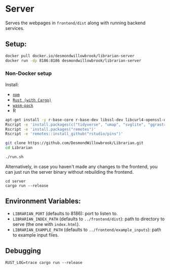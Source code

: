 # Server
Serves the webpages in `frontend/dist` along with running backend services.
## Setup:

```bash
docker pull docker.io/desmondwillowbrook/librarian-server
docker run -dp 8186:8186 desmondwillowbrook/librarian-server
```

### Non-Docker setup
Install:
- [`npm`](https://www.npmjs.com/get-npm)
- [`Rust (with Cargo)`](https://www.rust-lang.org/) 
- [`wasm-pack`](https://rustwasm.github.io/wasm-pack/installer/)
- R

```bash
apt-get install -y r-base-core r-base-dev libssl-dev libcurl4-openssl-dev libxml2-dev
Rscript -e 'install.packages(c("tidyverse", "umap", "svglite", "ggrastr")) '
Rscript -e 'install.packages("remotes")'
Rscript -e 'remotes::install_github("rstudio/pins")'
```

```bash
git clone https://github.com/DesmondWillowbrook/Librarian.git
cd Librarian
```

```bash
./run.sh
```
Alternatively, in case you haven't made any changes to the frontend, you can just run the server binary without rebuilding the frontend.
```
cd server
cargo run --release
```

## Environment Variables:
- `LIBRARIAN_PORT` (defaults to 8186): port to listen to.
- `LIBRARIAN_INDEX_PATH` (defaults to `../frontend/dist`): path to directory to serve (the one with `index.html`).
- `LIBRARIAN_EXAMPLE_PATH` (defaults to `../frontend/example_inputs`): path to example input files.

## Debugging
```
RUST_LOG=trace cargo run --release
```